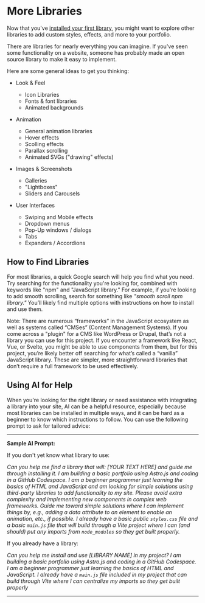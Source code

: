 # More Libraries

Now that you've [installed your first library](./3-library-instructions.md), you might want to explore other libraries to add custom styles, effects, and more to your portfolio.

There are libraries for nearly everything you can imagine. If you've 
seen some functionality on a website, someone has probably made an
open source library to make it easy to implement.

Here are some general ideas to get you thinking:

- Look & Feel
  - Icon Libraries
  - Fonts & font libraries
  - Animated backgrounds

- Animation
  - General animation libraries
  - Hover effects
  - Scolling effects
  - Parallax scrolling
  - Animated SVGs ("drawing" effects)
- Images & Screenshots
  - Galleries
  - "Lightboxes"
  - Sliders and Carousels
- User Interfaces
  - Swiping and Mobile effects
  - Dropdown menus
  - Pop-Up windows / dialogs
  - Tabs
  - Expanders / Accordions 

## How to Find Libraries

For most libraries, a quick Google search will help you find what you need. Try searching for the functionality you're looking for, combined with keywords like "npm" and "JavaScript library." For example, if you're looking to add smooth scrolling, search for something like *"smooth scroll npm library."* You’ll likely find multiple options with instructions on how to install and use them.

Note: There are numerous “frameworks” in the JavaScript ecosystem as well as systems called “CMSes” (Content Management Systems). If you come across a "plugin" for a CMS like WordPress or Drupal, that’s not a library you can use for this project. If you encounter a framework like React, Vue, or Svelte, you might be able to use components from them, but for this project, you’re likely better off searching for what’s called a “vanilla” JavaScript library. These are simpler, more straightforward libraries that don’t require a full framework to be used effectively.

## Using AI for Help

When you're looking for the right library or need assistance with integrating a library into your site, AI can be a helpful resource, especially because most libraries can be installed in multiple ways, and it can be hard as a beginner to know which instructions to follow. You can use the following prompt to ask for tailored advice:

---

**Sample AI Prompt:**

If you don't yet know what library to use:

*Can you help me find a library that will: [YOUR TEXT HERE] and guide me through installing it. I am building a basic portfolio using Astro.js and coding in a GitHub Codespace. I am a beginner programmer just learning the basics of HTML and JavaScript and am looking for simple solutions using third-party libraries to add functionality to my site. Please avoid extra complexity and implementing new components in complex web frameworks. Guide me toward simple solutions where I can implement things by, e.g., adding a data attribute to an element to enable an animation, etc., if possible. I already have a basic public `styles.css` file and a basic `main.js` file that will build through a Vite project where I can (and should) put any imports from `node_modules` so they get built properly.*

If you already have a library:

*Can you help me install and use [LIBRARY NAME] in my project? I am building a basic portfolio using Astro.js and coding in a GitHub Codespace. I am a beginner programmer just learning the basics of HTML and JavaScript. I already have a `main.js` file included in my project
that can build through Vite where I can centralize my imports so they get built properly*


---



